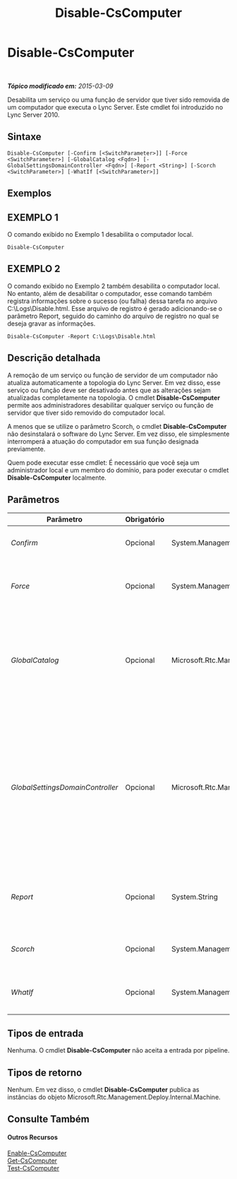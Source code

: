 ﻿---
title: Disable-CsComputer
TOCTitle: Disable-CsComputer
ms:assetid: e64128f1-2b53-4569-bf37-90cbbba01b36
ms:mtpsurl: https://technet.microsoft.com/pt-br/library/Gg399023(v=OCS.15)
ms:contentKeyID: 49308430
ms.date: 05/19/2016
mtps_version: v=OCS.15
ms.translationtype: HT
---

# Disable-CsComputer

 

_**Tópico modificado em:** 2015-03-09_

Desabilita um serviço ou uma função de servidor que tiver sido removida de um computador que executa o Lync Server. Este cmdlet foi introduzido no Lync Server 2010.

## Sintaxe

    Disable-CsComputer [-Confirm [<SwitchParameter>]] [-Force <SwitchParameter>] [-GlobalCatalog <Fqdn>] [-GlobalSettingsDomainController <Fqdn>] [-Report <String>] [-Scorch <SwitchParameter>] [-WhatIf [<SwitchParameter>]]

## Exemplos

## EXEMPLO 1

O comando exibido no Exemplo 1 desabilita o computador local.

    Disable-CsComputer 

## EXEMPLO 2

O comando exibido no Exemplo 2 também desabilita o computador local. No entanto, além de desabilitar o computador, esse comando também registra informações sobre o sucesso (ou falha) dessa tarefa no arquivo C:\\Logs\\Disable.html. Esse arquivo de registro é gerado adicionando-se o parâmetro Report, seguido do caminho do arquivo de registro no qual se deseja gravar as informações.

    Disable-CsComputer -Report C:\Logs\Disable.html

## Descrição detalhada

A remoção de um serviço ou função de servidor de um computador não atualiza automaticamente a topologia do Lync Server. Em vez disso, esse serviço ou função deve ser desativado antes que as alterações sejam atualizadas completamente na topologia. O cmdlet **Disable-CsComputer** permite aos administradores desabilitar qualquer serviço ou função de servidor que tiver sido removido do computador local.

A menos que se utilize o parâmetro Scorch, o cmdlet **Disable-CsComputer** não desinstalará o software do Lync Server. Em vez disso, ele simplesmente interromperá a atuação do computador em sua função designada previamente.

Quem pode executar esse cmdlet: É necessário que você seja um administrador local e um membro do domínio, para poder executar o cmdlet **Disable-CsComputer** localmente.

## Parâmetros


<table>
<colgroup>
<col style="width: 25%" />
<col style="width: 25%" />
<col style="width: 25%" />
<col style="width: 25%" />
</colgroup>
<thead>
<tr class="header">
<th>Parâmetro</th>
<th>Obrigatório</th>
<th>Digite</th>
<th>Descrição</th>
</tr>
</thead>
<tbody>
<tr class="odd">
<td><p><em>Confirm</em></p></td>
<td><p>Opcional</p></td>
<td><p>System.Management.Automation.SwitchParameter</p></td>
<td><p>Solicita confirmação antes da execução do comando.</p></td>
</tr>
<tr class="even">
<td><p><em>Force</em></p></td>
<td><p>Opcional</p></td>
<td><p>System.Management.Automation.SwitchParameter</p></td>
<td><p>Suprime a exibição de qualquer mensagem de erro não-fatal que possa ocorrer durante a execução do comando.</p></td>
</tr>
<tr class="odd">
<td><p><em>GlobalCatalog</em></p></td>
<td><p>Opcional</p></td>
<td><p>Microsoft.Rtc.Management.Deploy.Fqdn</p></td>
<td><p>FQDN (nome de domínio totalmente qualificado) de um servidor de catálogo global no domínio. Este parâmetro não será necessário se você estiver executando o cmdlet <strong>Disable-CsComputer</strong> em um computador com uma conta de seu domínio.</p></td>
</tr>
<tr class="even">
<td><p><em>GlobalSettingsDomainController</em></p></td>
<td><p>Opcional</p></td>
<td><p>Microsoft.Rtc.Management.Deploy.Fqdn</p></td>
<td><p>FQDN de um controlador de domínio onde estão armazenadas as definições globais. Se as definições globais estiverem armazenadas no contêiner Sistema do Serviços de Domínio Active Directory, este parâmetro deverá apontar para o controlador de domínio raiz. Se as definições globais estiverem armazenadas no contêiner Configuration, qualquer controlador de domínio poderá ser utilizado e este parâmetro poderá ser omitido.</p></td>
</tr>
<tr class="odd">
<td><p><em>Report</em></p></td>
<td><p>Opcional</p></td>
<td><p>System.String</p></td>
<td><p>Permite especificar o caminho do arquivo de log criado ao se executar o cmdlet. Por exemplo: -Report &quot;C:\Logs\DisableComputer.html&quot;</p></td>
</tr>
<tr class="even">
<td><p><em>Scorch</em></p></td>
<td><p>Opcional</p></td>
<td><p>System.Management.Automation.SwitchParameter</p></td>
<td><p>Desinstala todos os serviços e as funções de servidor do Lync Server no computador local.</p></td>
</tr>
<tr class="odd">
<td><p><em>WhatIf</em></p></td>
<td><p>Opcional</p></td>
<td><p>System.Management.Automation.SwitchParameter</p></td>
<td><p>Descreve o que aconteceria se o comando fosse executado sem ser executado de fato.</p></td>
</tr>
</tbody>
</table>


## Tipos de entrada

Nenhuma. O cmdlet **Disable-CsComputer** não aceita a entrada por pipeline.

## Tipos de retorno

Nenhum. Em vez disso, o cmdlet **Disable-CsComputer** publica as instâncias do objeto Microsoft.Rtc.Management.Deploy.Internal.Machine.

## Consulte Também

#### Outros Recursos

[Enable-CsComputer](enable-cscomputer.md)  
[Get-CsComputer](get-cscomputer.md)  
[Test-CsComputer](test-cscomputer.md)

